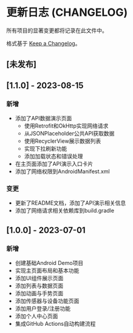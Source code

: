 # 更新日志 (CHANGELOG)

所有项目的显著变更都将记录在此文件中。

格式基于 [Keep a Changelog](https://keepachangelog.com/zh-CN/1.0.0/)。

## [未发布]

## [1.1.0] - 2023-08-15

### 新增
- 添加了API数据演示页面
  - 使用Retrofit和OkHttp实现网络请求
  - 从JSONPlaceholder公共API获取数据
  - 使用RecyclerView展示数据列表
  - 实现下拉刷新功能
  - 添加加载状态和错误处理
- 在主页面添加了API演示入口卡片
- 添加了网络权限到AndroidManifest.xml

### 变更
- 更新了README文档，添加了API演示相关信息
- 添加了网络请求相关依赖库到build.gradle

## [1.0.0] - 2023-07-01

### 新增
- 创建基础Android Demo项目
- 实现主页面布局和基本功能
- 添加UI组件展示页面
- 添加列表与数据页面
- 添加动画与手势页面
- 添加传感器与设备功能页面
- 添加用户登录/注册功能
- 添加个人中心页面
- 集成GitHub Actions自动构建流程 